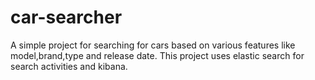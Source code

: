 # car-searcher
A simple project for searching for cars based on various features like model,brand,type and release date. 
This project uses elastic search for search activities and kibana.
